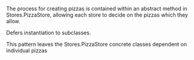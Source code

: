 The process for creating pizzas is contained within an abstract method in Stores.PizzaStore,
allowing each store to decide on the pizzas which they allow.

Defers instantiation to subclasses.

This pattern leaves the Stores.PizzaStore concrete classes dependent on individual pizzas

